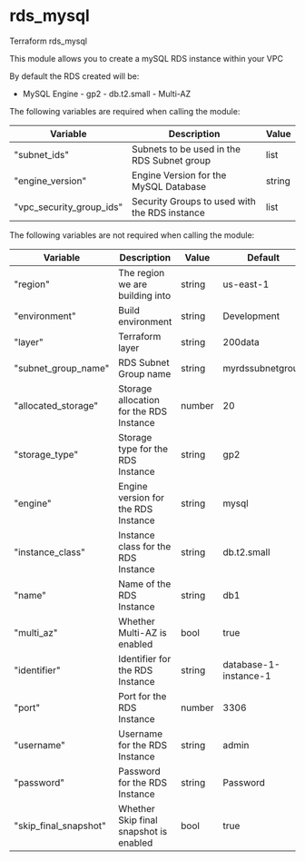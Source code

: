 # rds_mysql
Terraform rds_mysql

This module allows you to create a mySQL RDS instance within your VPC

By default the RDS created will be:
- MySQL Engine - gp2 - db.t2.small - Multi-AZ


The following variables are required when calling the module:

Variable | Description | Value
-------- | ----------- | -----
"subnet_ids" | Subnets to be used in the RDS Subnet group | list
"engine_version" | Engine Version for the MySQL Database | string
"vpc_security_group_ids" | Security Groups to used with the RDS instance | list


The following variables are not required when calling the module:

Variable | Description | Value | Default
-------- | ----------- | ----- | -------
"region" | The region we are building into | string | us-east-1
"environment" | Build environment | string | Development
"layer" | Terraform layer | string | 200data
"subnet_group_name" | RDS Subnet Group name | string | myrdssubnetgroup
"allocated_storage" | Storage allocation for the RDS Instance | number | 20
"storage_type" | Storage type for the RDS Instance | string | gp2
"engine" | Engine version for the RDS Instance | string | mysql
"instance_class" | Instance class for the RDS Instance | string | db.t2.small
"name" | Name of the RDS Instance | string | db1
"multi_az" | Whether Multi-AZ is enabled | bool | true
"identifier" | Identifier for the RDS Instance | string | database-1-instance-1
"port" | Port for the RDS Instance | number | 3306
"username" | Username for the RDS Instance | string | admin
"password" | Password for the RDS Instance | string | Password
"skip_final_snapshot" | Whether Skip final snapshot is enabled | bool | true